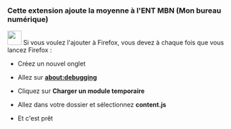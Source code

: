 ### Cette extension ajoute la moyenne à l'ENT MBN (Mon bureau numérique)

<img width="32" src="https://upload.wikimedia.org/wikipedia/commons/thumb/a/a0/Firefox_logo%2C_2019.svg/1200px-Firefox_logo%2C_2019.svg.png"> Si vous voulez l'ajouter à Firefox, vous devez à chaque fois que vous lancez Firefox :
- Créez un nouvel onglet
    
- Allez sur **[about:debugging](about:debugging)**
    
- Cliquez sur **Charger un module temporaire**
    
- Allez dans votre dossier et sélectionnez **content.js**
   
- Et c'est prêt
